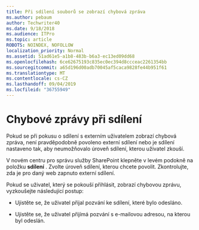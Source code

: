 ```yaml
---
title: Při sdílení souborů se zobrazí chybová zpráva
ms.author: pebaum
author: Techwriter40
ms.date: 9/18/2018
ms.audience: ITPro
ms.topic: article
ROBOTS: NOINDEX, NOFOLLOW
localization_priority: Normal
ms.assetid: 51ad61e5-a1b8-483b-b6a3-ec13ed09dd68
ms.openlocfilehash: 6ce62675193c835ec0ec394d8ccceac2261354bb
ms.sourcegitcommit: a65d196d00adb70045af5caca9828fe44b951f61
ms.translationtype: MT
ms.contentlocale: cs-CZ
ms.lasthandoff: 09/04/2019
ms.locfileid: "36755949"
---
```

# <a name="error-messages-when-sharing"></a>Chybové zprávy při sdílení

Pokud se při pokusu o sdílení s externím uživatelem zobrazí chybová zpráva, není pravděpodobně povoleno externí sdílení nebo je sdílení nastaveno tak, aby neumožňovalo úroveň sdílení, kterou uživatel zkouší.
  
V novém centru pro správu služby SharePoint klepněte v levém podokně na položku **sdílení** . Zvolte úroveň sdílení, kterou chcete povolit. Zkontrolujte, zda je pro daný web zapnuto externí sdílení. 
  
Pokud se uživatel, který se pokouší přihlásit, zobrazí chybovou zprávu, vyzkoušejte následující postup:
  
- Ujistěte se, že uživatel přijal pozvání ke sdílení, které bylo odesláno.
    
- Ujistěte se, že uživatel přijímá pozvání s e-mailovou adresou, na kterou byl odeslán.
    


